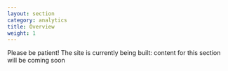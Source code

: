 ```yaml
---
layout: section
category: analytics
title: Overview
weight: 1
---
```


Please be patient! The site is currently being built: content for this section will be coming soon
